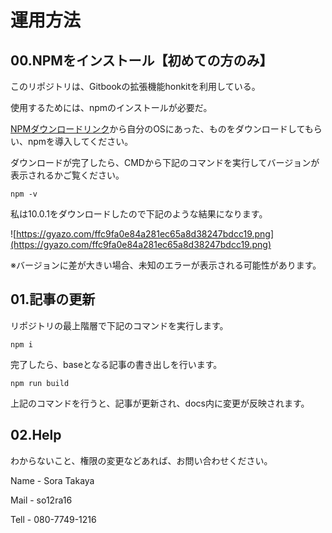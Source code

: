 # 運用方法

## 00.NPMをインストール【初めての方のみ】

このリポジトリは、Gitbookの拡張機能honkitを利用している。

使用するためには、npmのインストールが必要だ。

[NPMダウンロードリンク](https://nodejs.org/en/download)から自分のOSにあった、ものをダウンロードしてもらい、npmを導入してください。

ダウンロードが完了したら、CMDから下記のコマンドを実行してバージョンが表示されるかご覧ください。

```
npm -v
```

私は10.0.1をダウンロードしたので下記のような結果になります。

![https://gyazo.com/ffc9fa0e84a281ec65a8d38247bdcc19.png](https://gyazo.com/ffc9fa0e84a281ec65a8d38247bdcc19.png)

※バージョンに差が大きい場合、未知のエラーが表示される可能性があります。


## 01.記事の更新

リポジトリの最上階層で下記のコマンドを実行します。

```
npm i
```

完了したら、baseとなる記事の書き出しを行います。

```
npm run build
```

上記のコマンドを行うと、記事が更新され、docs内に変更が反映されます。


## 02.Help

わからないこと、権限の変更などあれば、お問い合わせください。

Name - Sora Takaya

Mail - so12ra16

Tell - 080-7749-1216

